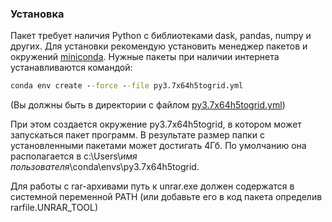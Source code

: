 ### Установка

Пакет требует наличия Python c библиотеками dask, pandas, numpy и других. Для установки рекомендую установить менеджер пакетов и окружений [miniconda](https://conda.io/miniconda.html). Нужные пакеты при наличии интернета устанавливаются командой:
```cmd
conda env create --force --file py3.7x64h5togrid.yml
```
(Вы должны быть в директории с файлом [py3.7x64h5togrid.yml](py3.7x64h5togrid.yml))

При этом создается окружение py3.7x64h5togrid, в котором может запускаться пакет программ. В результате размер папки с установленными пакетами может достигать 4Гб. По умолчанию она располагается в c:\Users\\_имя пользователя_\conda\envs\py3.7x64h5togrid.

Для работы с rar-архивами путь к unrar.exe должен содержатся в системной переменной PATH (или добавьте его в код пакета определив rarfile.UNRAR_TOOL)